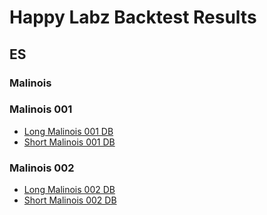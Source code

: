 # Happy Labz Backtest Results

## ES

### Malinois

### Malinois 001

- [Long Malinois 001 DB](LongMalinois001_ES_830-1130.md)
- [Short Malinois 001 DB](ShortMalinois001_ES_830-1130.md)

### Malinois 002

- [Long Malinois 002 DB](LongMalinois002_ES_830-1130.md)
- [Short Malinois 002 DB](ShortMalinois002_ES_830-1130.md)